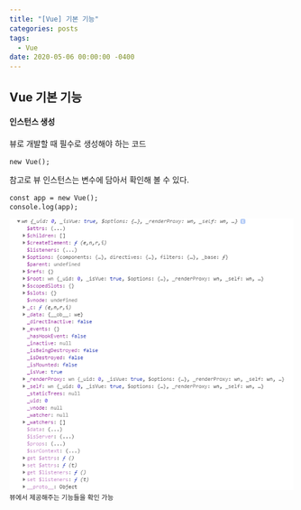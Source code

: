 ```yaml
---
title: "[Vue] 기본 기능"
categories: posts
tags:
  - Vue
date: 2020-05-06 00:00:00 -0400
---
```


## Vue 기본 기능    

#### 인스턴스 생성
뷰로 개발할 때 필수로 생성해야 하는 코드

```
new Vue();
```

참고로 뷰 인스턴스는 변수에 담아서 확인해 볼 수 있다.
```
const app = new Vue();
console.log(app);
```

![뷰 인스턴스 내용](https://raw.githubusercontent.com/juein/juein.github.io/master/_posts/img/2020-05-06-vue-basic_1.png)
<small>뷰에서 제공해주는 기능들을 확인 가능</small>